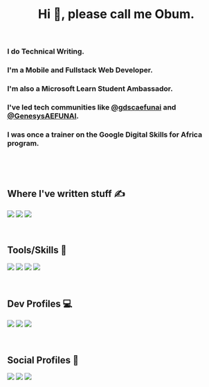 <h1 align="center">Hi 👋, please call me <b>Obum</b>.</h1>

<br />

<h3>I do Technical Writing.</h3>
<h3>I'm a Mobile and Fullstack Web Developer.</h3>
<h3>I'm also a Microsoft Learn Student Ambassador.</h3>
<h3>
  I've led tech communities like
  <a href="https://github.com/gdscaefunai">@gdscaefunai</a> and
  <a href="https://twitter.com/GenesysAEFUNAI">@GenesysAEFUNAI</a>.
</h3>
<h3>I was once a trainer on the Google Digital Skills for Africa program.</h3>

<h2></h2>

<br />

<br />

<h2>Where I've written stuff ✍</h2>
<p>
  <a href="https://obumnwabude.medium.com"
    ><img
      src="https://img.shields.io/badge/Medium-12100E?style=for-the-badge&logo=medium&logoColor=white"
  /></a>
  <a href="https://dev.to/obumnwabude"
    ><img
      src="https://img.shields.io/badge/dev.to-0A0A0A?style=for-the-badge&logo=dev.to&logoColor=white"
  /></a>
  <a href="https://obumnwabude.hashnode.dev"
    ><img
      src="https://img.shields.io/badge/Hashnode-2962FF?style=for-the-badge&logo=hashnode&logoColor=white"
  /></a>
</p>

<br />

<h2>Tools/Skills 🧰</h2>
<p>
  <a href="https://angular.io"
    ><img
      src="https://img.shields.io/badge/Angular-DD0031?style=for-the-badge&logo=angular&logoColor=white"
  /></a>
  <a href="https://firebase.google.com"
    ><img
      src="https://img.shields.io/badge/firebase-%23FFA000.svg?style=for-the-badge&logo=firebase&logoColor=white"
  /></a>
  <a href="https://flutter.dev"
    ><img
      src="https://img.shields.io/badge/Flutter-02569B?style=for-the-badge&logo=flutter&logoColor=white"
  /></a>
  <a href="https://nodejs.org"
    ><img
      src="https://img.shields.io/badge/Node.js-43853D?style=for-the-badge&logo=node.js&logoColor=white"
  /></a>
</p>

<br />

<h2>Dev Profiles 💻</h2>
<p>
  <a href="https://stackoverflow.com/users/13644299/obumuneme-nwabude"
    ><img
      src="https://img.shields.io/badge/Stack_Overflow-FE7A16?style=for-the-badge&logo=stack-overflow&logoColor=white"
  /></a>
  <a href="https://g.dev/obumnwabude"
    ><img
      src="https://img.shields.io/badge/google-4285F4?style=for-the-badge&logo=google&logoColor=white"
  /></a>
  <a href="https://linkedin.com/in/obumnwabude"
    ><img
      src="https://img.shields.io/badge/LinkedIn-0077B5?style=for-the-badge&logo=linkedin&logoColor=white"
  /></a>
</p>

<br />

<h2>Social Profiles 📸</h2>
<p>
  <a href="https://twitter.com/obumnwabude"
    ><img
      src="https://img.shields.io/badge/Twitter-1DA1F2?style=for-the-badge&logo=twitter&logoColor=white"
  /></a>
  <a href="https://facebook.com/obumnwabude"
    ><img
      src="https://img.shields.io/badge/Facebook-1877F2?style=for-the-badge&logo=facebook&logoColor=white"
  /></a>
  <a href="https://instagram.com/obumnwabude"
    ><img
      src="https://img.shields.io/badge/Instagram-E4405F?style=for-the-badge&logo=instagram&logoColor=white"
  /></a>
</p>

<br />
